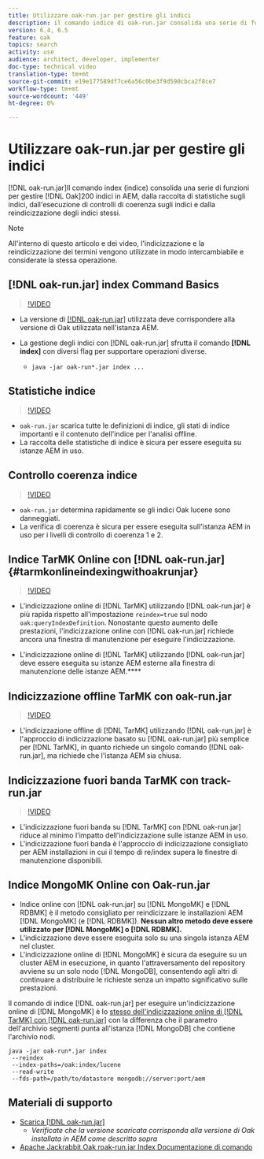 ```yaml
---
title: Utilizzare oak-run.jar per gestire gli indici
description: il comando indice di oak-run.jar consolida una serie di funzioni per gestire gli indici Oak in AEM, dalla raccolta delle statistiche di indice, dall'esecuzione dei controlli di coerenza dell'indice e dalla reindicizzazione degli indici stessi.
version: 6.4, 6.5
feature: oak
topics: search
activity: use
audience: architect, developer, implementer
doc-type: technical video
translation-type: tm+mt
source-git-commit: e19e177589df7ce6a56c0be3f9d590cbca2f8ce7
workflow-type: tm+mt
source-wordcount: '449'
ht-degree: 0%

---
```



# Utilizzare oak-run.jar per gestire gli indici

[!DNL oak-run.jar]Il comando index (indice) consolida una serie di funzioni per gestire  [!DNL Oak]200 indici in AEM, dalla raccolta di statistiche sugli indici, dall&#39;esecuzione di controlli di coerenza sugli indici e dalla reindicizzazione degli indici stessi.

>[!NOTE]
>
>All&#39;interno di questo articolo e dei video, l&#39;indicizzazione e la reindicizzazione dei termini vengono utilizzate in modo intercambiabile e considerate la stessa operazione.

## [!DNL oak-run.jar] index Command Basics

>[!VIDEO](https://video.tv.adobe.com/v/21475/?quality=9&learn=on)

* La versione di [[!DNL oak-run.jar]](https://repository.apache.org/service/local/artifact/maven/redirect?r=releases&amp;g=org.apache.jackrabbit&amp;a=oak-run&amp;v=1.8.0) utilizzata deve corrispondere alla versione di Oak utilizzata nell&#39;istanza AEM.
* La gestione degli indici con [!DNL oak-run.jar] sfrutta il comando **[!DNL index]** con diversi flag per supportare operazioni diverse.

   * `java -jar oak-run*.jar index ...`

## Statistiche indice

>[!VIDEO](https://video.tv.adobe.com/v/21477/?quality=12&learn=on)

* `oak-run.jar` scarica tutte le definizioni di indice, gli stati di indice importanti e il contenuto dell&#39;indice per l&#39;analisi offline.
* La raccolta delle statistiche di indice è sicura per essere eseguita su istanze AEM in uso.

## Controllo coerenza indice

>[!VIDEO](https://video.tv.adobe.com/v/21476/?quality=12&learn=on)

* `oak-run.jar` determina rapidamente se gli indici Oak lucene sono danneggiati.
* La verifica di coerenza è sicura per essere eseguita sull&#39;istanza AEM in uso per i livelli di controllo di coerenza 1 e 2.

## Indice TarMK Online con [!DNL oak-run.jar] {#tarmkonlineindexingwithoakrunjar}

>[!VIDEO](https://video.tv.adobe.com/v/21479/?quality=12&learn=on)

* L&#39;indicizzazione online di [!DNL TarMK] utilizzando [!DNL oak-run.jar] è più rapida rispetto all&#39;impostazione `reindex=true` sul nodo `oak:queryIndexDefinition`. Nonostante questo aumento delle prestazioni, l&#39;indicizzazione online con [!DNL oak-run.jar] richiede ancora una finestra di manutenzione per eseguire l&#39;indicizzazione.

* L&#39;indicizzazione online di [!DNL TarMK] utilizzando [!DNL oak-run.jar] deve essere eseguita su istanze AEM esterne alla finestra di manutenzione delle istanze AEM.****

## Indicizzazione offline TarMK con oak-run.jar

>[!VIDEO](https://video.tv.adobe.com/v/21478/?quality=12&learn=on)

* L&#39;indicizzazione offline di [!DNL TarMK] utilizzando [!DNL oak-run.jar] è l&#39;approccio di indicizzazione basato su [!DNL oak-run.jar] più semplice per [!DNL TarMK], in quanto richiede un singolo comando [!DNL oak-run.jar], ma richiede che l&#39;istanza AEM sia chiusa.

## Indicizzazione fuori banda TarMK con track-run.jar

>[!VIDEO](https://video.tv.adobe.com/v/21480/?quality=12&learn=on)

* L&#39;indicizzazione fuori banda su [!DNL TarMK] con [!DNL oak-run.jar] riduce al minimo l&#39;impatto dell&#39;indicizzazione sulle istanze AEM in uso.
* L&#39;indicizzazione fuori banda è l&#39;approccio di indicizzazione consigliato per AEM installazioni in cui il tempo di re/index supera le finestre di manutenzione disponibili.

## Indice MongoMK Online con Oak-run.jar

* Indice online con [!DNL oak-run.jar] su [!DNL MongoMK] e [!DNL RDBMK] è il metodo consigliato per reindicizzare le installazioni AEM [!DNL MongoMK] (e [!DNL RDBMK]). **Nessun altro metodo deve essere utilizzato per  [!DNL MongoMK] o  [!DNL RDBMK].**
* L&#39;indicizzazione deve essere eseguita solo su una singola istanza AEM nel cluster.
* L&#39;indicizzazione online di [!DNL MongoMK] è sicura da eseguire su un cluster AEM in esecuzione, in quanto l&#39;attraversamento del repository avviene su un solo nodo [!DNL MongoDB], consentendo agli altri di continuare a distribuire le richieste senza un impatto significativo sulle prestazioni.

Il comando di indice [!DNL oak-run.jar] per eseguire un&#39;indicizzazione online di [!DNL MongoMK] è lo [stesso dell&#39;indicizzazione online di  [!DNL TarMK] con [!DNL oak-run.jar]](#tarmkonlineindexingwithoakrunjar) con la differenza che il parametro dell&#39;archivio segmenti punta all&#39;istanza [!DNL MongoDB] che contiene l&#39;archivio nodi.

```
java -jar oak-run*.jar index
 --reindex
 --index-paths=/oak:index/lucene
 --read-write
 --fds-path=/path/to/datastore mongodb://server:port/aem
```

## Materiali di supporto

* [Scarica [!DNL oak-run.jar]](https://repository.apache.org/#nexus-search;gav~org.apache.jackrabbit~oak-run~~~~kw,versionexpand)
   * *Verificate che la versione scaricata corrisponda alla versione di Oak installata in AEM come descritto sopra*
* [Apache Jackrabbit Oak roak-run.jar Index Documentazione di comando](https://jackrabbit.apache.org/oak/docs/query/oak-run-indexing.html)

